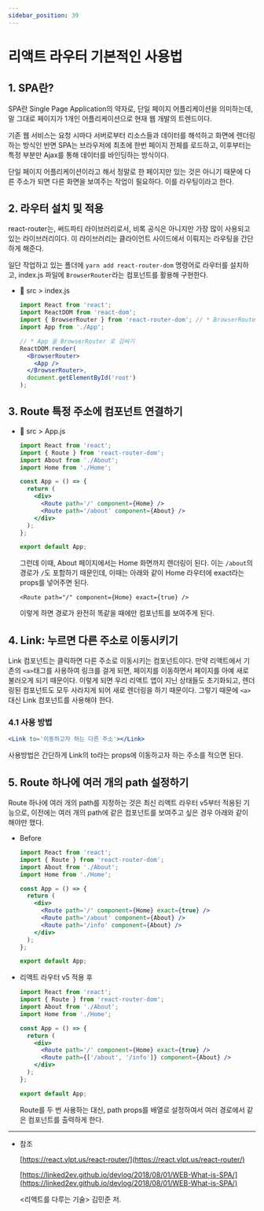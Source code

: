 ```yaml
---
sidebar_position: 39
---
```

# 리액트 라우터 기본적인 사용법

## 1. SPA란?

SPA란 Single Page Application의 약자로, 단일 페이지 어플리케이션을 의미하는데, 말 그대로 페이지가 1개인 어플리케이션으로 현재 웹 개발의 트렌드이다.

기존 웹 서비스는 요청 시마다 서버로부터 리소스들과 데이터를 해석하고 화면에 렌더링하는 방식인 반면 SPA는 브라우저에 최초에 한번 페이지 전체를 로드하고, 이후부터는 특정 부분만 Ajax를 통해 데이터를 바인딩하는 방식이다.

단일 페이지 어플리케이션이라고 해서 정말로 한 페이지만 있는 것은 아니기 때문에 다른 주소가 되면 다른 화면을 보여주는 작업이 필요하다. 이를 라우팅이라고 한다.

## 2. 라우터 설치 및 적용

react-router는, 써드파티 라이브러리로서, 비록 공식은 아니지만 가장 많이 사용되고 있는 라이브러리이다. 이 라이브러리는 클라이언트 사이드에서 이뤄지는 라우팅을 간단하게 해준다.

일단 작업하고 있는 폴더에 `yarn add react-router-dom` 명령어로 라우터를 설치하고, index.js 파일에 `BrowserRouter`라는 컴포넌트를 활용해 구현한다.

- 📂 src > index.js

  ```jsx
  import React from 'react';
  import ReactDOM from 'react-dom';
  import { BrowserRouter } from 'react-router-dom'; // * BrowserRouter 불러오기
  import App from './App';

  // * App 을 BrowserRouter 로 감싸기
  ReactDOM.render(
    <BrowserRouter>
      <App />
    </BrowserRouter>,
    document.getElementById('root')
  );
  ```

## 3. Route 특정 주소에 컴포넌트 연결하기

- 📂 src > App.js

  ```jsx
  import React from 'react';
  import { Route } from 'react-router-dom';
  import About from './About';
  import Home from './Home';

  const App = () => {
    return (
      <div>
        <Route path='/' component={Home} />
        <Route path='/about' component={About} />
      </div>
    );
  };

  export default App;
  ```

  그런데 이때, About 페이지에서는 Home 화면까지 렌더링이 된다. 이는 `/about`의 경로가 `/`도 포함하기 때문인데, 이때는 아래와 같이 Home 라우터에 exact라는 props를 넣어주면 된다.

  `<Route path="/" component={Home} exact={true} />`

  이렇게 하면 경로가 완전히 똑같을 때에만 컴포넌트를 보여주게 된다.

## 4. Link: 누르면 다른 주소로 이동시키기

Link 컴포넌트는 클릭하면 다른 주소로 이동시키는 컴포넌트이다. 만약 리액트에서 기존의 `<a>`태그를 사용하여 링크를 걸게 되면, 페이지를 이동하면서 페이지를 아예 새로 불러오게 되기 때문이다. 이렇게 되면 우리 리액트 앱이 지닌 상태들도 초기화되고, 렌더링된 컴포넌트도 모두 사라지게 되어 새로 렌더링을 하기 때문이다. 그렇기 때문에 `<a>` 대신 Link 컴포넌트를 사용해야 한다.

### 4.1 사용 방법

```jsx
<Link to='이동하고자 하는 다른 주소'></Link>
```

사용방법은 간단하게 Link의 to라는 props에 이동하고자 하는 주소를 적으면 된다.

## 5. Route 하나에 여러 개의 path 설정하기

Route 하나에 여러 개의 path를 지정하는 것은 최신 리액트 라우터 v5부터 적용된 기능으로, 이전에는 여러 개의 path에 같은 컴포넌트를 보여주고 싶은 경우 아래와 같이 해야만 했다.

- Before

  ```jsx
  import React from 'react';
  import { Route } from 'react-router-dom';
  import About from './About';
  import Home from './Home';

  const App = () => {
    return (
      <div>
        <Route path='/' component={Home} exact={true} />
        <Route path='/about' component={About} />
        <Route path='/info' component={About} />
      </div>
    );
  };

  export default App;
  ```

- 리액트 라우터 v5 적용 후

  ```jsx
  import React from 'react';
  import { Route } from 'react-router-dom';
  import About from './About';
  import Home from './Home';

  const App = () => {
    return (
      <div>
        <Route path='/' component={Home} exact={true} />
        <Route path={['/about', '/info']} component={About} />
      </div>
    );
  };

  export default App;
  ```

  Route를 두 번 사용하는 대신, path props를 배열로 설정하여서 여러 경로에서 같은 컴포넌트를 출력하게 한다.

---

- 참조

  [https://react.vlpt.us/react-router/](https://react.vlpt.us/react-router/)

  [https://linked2ev.github.io/devlog/2018/08/01/WEB-What-is-SPA/](https://linked2ev.github.io/devlog/2018/08/01/WEB-What-is-SPA/)

  <리액트를 다루는 기술> 김민준 저.
